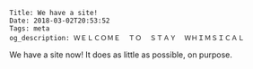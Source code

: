     Title: We have a site!
    Date: 2018-03-02T20:53:52
    Tags: meta
    og_description: ＷＥＬＣＯＭＥ  ＴＯ  ＳＴＡＹ  ＷＨＩＭＳＩＣＡＬ

We have a site now! It does as little as possible, on purpose.

